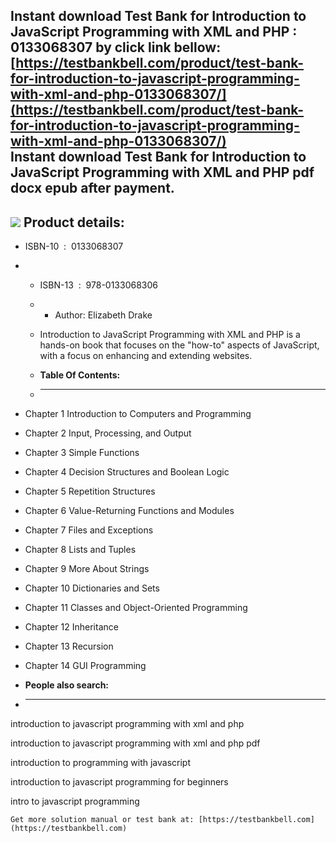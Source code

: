 Instant download **Test Bank for Introduction to JavaScript Programming with XML and PHP : 0133068307** by click link bellow:  
[https://testbankbell.com/product/test-bank-for-introduction-to-javascript-programming-with-xml-and-php-0133068307/](https://testbankbell.com/product/test-bank-for-introduction-to-javascript-programming-with-xml-and-php-0133068307/)  
**Instant download Test Bank for Introduction to JavaScript Programming with XML and PHP pdf docx epub after payment.**
-----------------------------------------------------------------------------------------------------------------------


![](https://testbankbell.com/wp-content/uploads/2023/05/01330683071-500x500-1-300x300.jpg)
**Product details:**
--------------------


* ISBN-10 ‏ : ‎ 0133068307
* * ISBN-13 ‏ : ‎ 978-0133068306
  * * Author: Elizabeth Drake
   
  * Introduction to JavaScript Programming with XML and PHP is a hands-on book that focuses on the "how-to" aspects of JavaScript, with a focus on enhancing and extending websites.
  * **Table Of Contents:**
  * ----------------------
 
* Chapter 1 Introduction to Computers and Programming
* Chapter 2 Input, Processing, and Output
* Chapter 3 Simple Functions
* Chapter 4 Decision Structures and Boolean Logic
* Chapter 5 Repetition Structures
* Chapter 6 Value-Returning Functions and Modules
* Chapter 7 Files and Exceptions
* Chapter 8 Lists and Tuples
* Chapter 9 More About Strings
* Chapter 10 Dictionaries and Sets
* Chapter 11 Classes and Object-Oriented Programming
* Chapter 12 Inheritance
* Chapter 13 Recursion

* Chapter 14 GUI Programming
* **People also search:**
* -----------------------

introduction to javascript programming with xml and php

introduction to javascript programming with xml and php pdf

introduction to programming with javascript

introduction to javascript programming for beginners

intro to javascript programming


    Get more solution manual or test bank at: [https://testbankbell.com](https://testbankbell.com)
